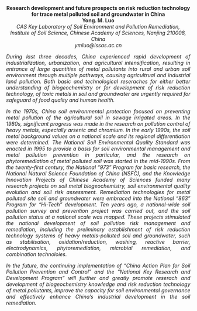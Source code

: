 <center><strong>Research development and future prospects on risk reduction technology
for trace metal polluted soil and groundwater in China</strong>

<center><strong>Yong. M. Luo</strong>

<center><i>CAS Key Laboratory of Soil Environment and Pollution Remediation,
Institute of Soil Science, Chinese Academy of Sciences, Nanjing 210008,
China</i>

<center><i>ymluo@issas.ac.cn

<p style=text-align:justify>During last three decades, China experienced rapid development of
industrialization, urbanization, and agricultural intensification,
resulting in entrance of large quantities of metal pollutants into rural
and urban soil environment through multiple pathways, causing
agricultrual and industrial land pollution. Both basic and technological
reseraches for either better understanding of biogeochemistry or for
development of risk reduction technology, of toxic metals in soil and
groundwater are urgently required for safeguard of food quality and
human health.

<p style=text-align:justify>In the 1970s, China soil environmental protection focused on preventing
metal pollution of the agricultural soil in sewage irrigated areas. In
the 1980s, significant progress was made in the research on pollution
control of heavy metals, especially arsenic and chromium. In the early
1990s, the soil metal background values on a national scale and its
regional differentiation were determined. The National Soil
Environmental Quality Standard was enacted in 1995 to provide a basis
for soil environmental management and metal pollution prevention in
particular, and the research on phytoremediation of metal polluted soil
was started in the mid-1990s. From the twenty-first century, the
National “973” Program for basic research, the National Natural Science
Foundation of China (NSFC), and the Knowledge Innovation Projects of
Chinese Academy of Sciences funded many research projects on soil metal
biogeochemistry, soil environmental quality evolution and soil risk
assessment. Remediation technologies for metal polluted site soil and
groundwater were embraced into the National “863” Program for “Hi-Tech”
development. Ten years ago, a national-wide soil pollution survey and
prevention project was carried out, and the soil pollution status at a
national scale was mapped. These projects stimulated the national
development of soil pollution risk management and remediation, including
the preliminary establishment of risk reduction technology systems of
heavy metals-polluted soil and groundwater, such as stabilisation,
oxidation/reduction, washing, reactive barrier, electrodynamics,
phytoremediation, microbial remediation, and combination technoloies.

<p style=text-align:justify>In the future, the continuing implementation of “China Action Plan for
Soil Pollution Prevention and Control” and the “National Key Research
and Development Program” will further and greatly promote reserach and
development of biogeochemistry knowledge and risk reduction technology
of metal pollutants, improve the capacity for soil environmental
governance and effectively enhance China’s industrial development in the
soil remediation.

